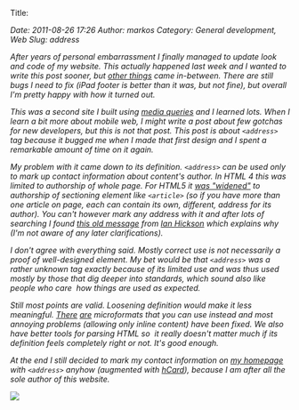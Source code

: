 Title: <address>
Date: 2011-08-26 17:26
Author: markos
Category: General development, Web
Slug: address

After years of personal embarrassment I finally managed to update look
and code of my website. This actually happened last week and I wanted to
write this post sooner, but [other
things](http://supervizor.kpk-rs.si "Supervizor") came in-between. There
are still bugs I need to fix (iPad footer is better than it was, but not
fine), but﻿ overall I'm pretty happy with how it turned out.

This was a second site I built using [media
queries](http://www.w3.org/TR/css3-mediaqueries/ "media queries") and I
learned lots. When I learn a bit more about mobile web, I might write a
post about few gotchas for new developers, but this is not that post.
This post is about `<address>` tag because it bugged me when I made that
first design and I spent a remarkable amount of time on it again.

My problem with it came down to its definition. `<address>` can be used
only to mark up contact information about content's author. In HTML 4
this was limited to authorship of whole page. For HTML5 it [was
"widened"](http://dev.w3.org/html5/spec/sections.html#the-address-element "Definition of <address> in HTML5 specification")
to authorship of sectioning element like `<article>` (so if you have
more than one article on page, each can contain its own, different,
address for its author). You can't however mark any address with it and
after lots of searching I found [this old
message](http://lists.whatwg.org/htdig.cgi/whatwg-whatwg.org/2008-February/014023.html "Ian's message from February 2008")
from [Ian
Hickson](http://en.wikipedia.org/wiki/Ian_Hickson "Ian Hickson") which
explains why (I'm not aware of any later clarifications).

I don't agree with everything said. Mostly correct use is not
necessarily a proof of well-designed element. My bet would be that
`<address>` was a rather unknown tag exactly because of its limited use
and was thus used mostly by those that dig deeper into standards, which
sound also like people who care  how things are used as expected.

Still most points are valid. Loosening definition would make it less
meaningful.
[There](http://microformats.org/wiki/hcard "Specification of hCard microformat")
[are](http://microformats.org/wiki/adr "Specification of adr microformat")
microformats that you can use instead and most annoying problems
(allowing only inline content) have been fixed. We also have better
tools for parsing HTML so  it really doesn't matter much if its
definition feels completely right or not. It's good enough.

At the end I still decided to mark my contact information on [my
homepage](http://markos.gaivo.net) with `<address>` anyhow (augmented
with [hCard](http://en.wikipedia.org/wiki/HCard "HCard")), because I
am after all the sole author of this website.

<div class="zemanta-pixie">

![](http://img.zemanta.com/pixy.gif?x-id=9e03fdb6-c5dc-4878-b734-7bec34cd9ced)

</div>
